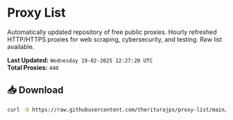 # Proxy List

Automatically updated repository of free public proxies. Hourly refreshed HTTP/HTTPS proxies for web scraping, cybersecurity, and testing. Raw list available.

**Last Updated:** `Wednesday 19-02-2025 12:27:20 UTC`  
**Total Proxies:** `440`

## 📥 Download
```bash
curl -O https://raw.githubusercontent.com/theriturajps/proxy-list/main/proxies.txt
